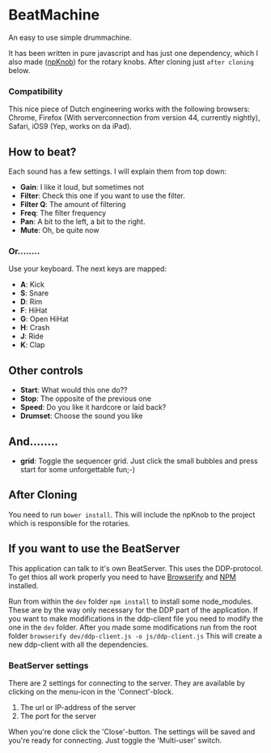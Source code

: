 # BeatMachine #

An easy to use simple drummachine.

It has been written in pure javascript and has just one dependency, which I also made ([npKnob](https://bitbucket.org/Navelpluisje/npknob)) for the rotary knobs.
After cloning just `after cloning` below.

### Compatibility ###
This nice piece of Dutch engineering works with the following browsers:
Chrome, Firefox (With serverconnection from version 44, currently nightly), Safari, iOS9 (Yep, works on da iPad).

## How to beat? ##

Each sound has a few settings. I will explain them from top down:

* **Gain**: I like it loud, but sometimes not
* **Filter**: Check this one if you want to use the filter.
* **Filter Q**: The amount of filtering
* **Freq**: The filter frequency
* **Pan**: A bit to the left, a bit to the right.
* **Mute**: Oh, be quite now

### Or........ ###
Use your keyboard. The next keys are mapped:

* **A**: Kick
* **S**: Snare
* **D**: Rim
* **F**: HiHat
* **G**: Open HiHat
* **H**: Crash
* **J**: Ride
* **K**: Clap

## Other controls ##

* **Start**: What would this one do??
* **Stop**: The opposite of the previous one
* **Speed**: Do you like it hardcore or laid back?
* **Drumset**: Choose the sound you like

## And........ ##

* **grid**: Toggle the sequencer grid. Just click the small bubbles and press start for some unforgettable fun;-)

## After Cloning ##
You need to run `bower install`. This will include the npKnob to the project which is responsible for the rotaries.

## If you want to use the BeatServer ##
This application can talk to it's own BeatServer. This uses the DDP-protocol.
To get thios all work properly you need to have [Browserify](http://browserify.org/) and [NPM](https://www.npmjs.com/) installed.

Run from within the `dev` folder `npm install`  to install some node_modules. These are by the way only necessary for the DDP part of the application. If you want to make modifications in the ddp-client file you need to modify the one in the `dev` folder. After you made some modifications run from the root folder `browserify dev/ddp-client.js -o js/ddp-client.js` This will create a new ddp-client with all the dependencies.

### BeatServer settings ###
There are 2 settings for connecting to the server. They are available by clicking on the menu-icon in the 'Connect'-block.

1. The url or IP-address of the server
2. The port for the server

When you're done click the 'Close'-button. The settings will be saved and you're ready for connecting. Just toggle the 'Multi-user' switch.